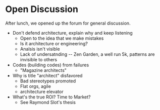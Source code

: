 # Open Discussion

After lunch, we opened up the forum for general discussion.

* Don't defend architecture, explain why and keep listening
  * Open to the idea that we make mistakes
  * Is it architecture or engineering?
  * Analsis isn't visible
  * Lack of undersatnding -- Zen Garden, a well run 5k, patterns are invisible to others
* Codes (building codes) from failures
  * "Magazine architects"
* Why is title "architect" disfavored
  * Bad stereotypes promoted
  * Flat orgs, agile
  * architecture elevator
* What's the true ROI? Time to Market?
  * See Raymond Slot's thesis
